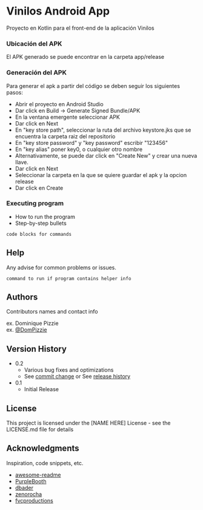# Vinilos Android App

Proyecto en Kotlin para el front-end de la aplicación Vinilos

### Ubicación del APK
El APK generado se puede encontrar en la carpeta app/release

### Generación del APK
Para generar el apk a partir del código se deben seguir los siguientes pasos:

* Abrir el proyecto en Android Studio
* Dar click en Build -> Generate Signed Bundle/APK
* En la ventana emergente seleccionar APK
* Dar click en Next
* En "key store path", seleccionar la ruta del archivo keystore.jks que se encuentra la carpeta raiz del repositorio
* En "key store password" y "key password" escribir "123456"
* En "key alias" poner key0, o cualquier otro nombre
* Alternativamente, se puede dar click en "Create New" y crear una nueva llave.
* Dar click en Next
* Seleccionar la carpeta en la que se quiere guardar el apk y la opcion release
* Dar click en Create 

### Executing program

* How to run the program
* Step-by-step bullets
```
code blocks for commands
```

## Help

Any advise for common problems or issues.
```
command to run if program contains helper info
```

## Authors

Contributors names and contact info

ex. Dominique Pizzie  
ex. [@DomPizzie](https://twitter.com/dompizzie)

## Version History

* 0.2
    * Various bug fixes and optimizations
    * See [commit change]() or See [release history]()
* 0.1
    * Initial Release

## License

This project is licensed under the [NAME HERE] License - see the LICENSE.md file for details

## Acknowledgments

Inspiration, code snippets, etc.
* [awesome-readme](https://github.com/matiassingers/awesome-readme)
* [PurpleBooth](https://gist.github.com/PurpleBooth/109311bb0361f32d87a2)
* [dbader](https://github.com/dbader/readme-template)
* [zenorocha](https://gist.github.com/zenorocha/4526327)
* [fvcproductions](https://gist.github.com/fvcproductions/1bfc2d4aecb01a834b46)

